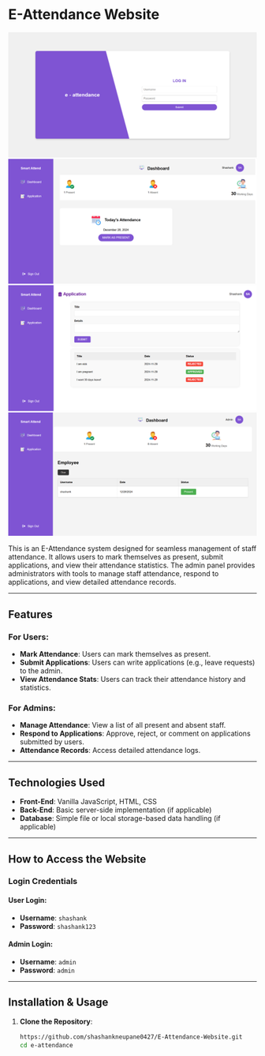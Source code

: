 # E-Attendance Website

<img src="./assets/pic1.png" alt="image">
<img src="./assets/pic2.png" alt="image">
<img src="./assets/pic3.png" alt="image">
<img src="./assets/pic4.png" alt="image">

This is an E-Attendance system designed for seamless management of staff attendance. It allows users to mark themselves as present, submit applications, and view their attendance statistics. The admin panel provides administrators with tools to manage staff attendance, respond to applications, and view detailed attendance records.

---

## Features

### For Users:
- **Mark Attendance**: Users can mark themselves as present.
- **Submit Applications**: Users can write applications (e.g., leave requests) to the admin.
- **View Attendance Stats**: Users can track their attendance history and statistics.

### For Admins:
- **Manage Attendance**: View a list of all present and absent staff.
- **Respond to Applications**: Approve, reject, or comment on applications submitted by users.
- **Attendance Records**: Access detailed attendance logs.

---

## Technologies Used
- **Front-End**: Vanilla JavaScript, HTML, CSS
- **Back-End**: Basic server-side implementation (if applicable)
- **Database**: Simple file or local storage-based data handling (if applicable)

---

## How to Access the Website

### Login Credentials

#### User Login:
- **Username**: `shashank`
- **Password**: `shashank123`

#### Admin Login:
- **Username**: `admin`
- **Password**: `admin`

---

## Installation & Usage

1. **Clone the Repository**:
   ```bash
   https://github.com/shashankneupane0427/E-Attendance-Website.git
   cd e-attendance
